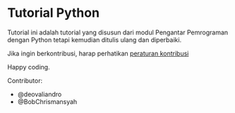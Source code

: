# Tutorial Python

Tutorial ini adalah tutorial yang disusun dari modul Pengantar Pemrograman
dengan Python tetapi kemudian ditulis ulang dan diperbaiki.

Jika ingin berkontribusi, harap perhatikan
[peraturan kontribusi](CONTRIBUTING.md)

Happy coding.

Contributor:

- @deovaliandro
- @BobChrismansyah

